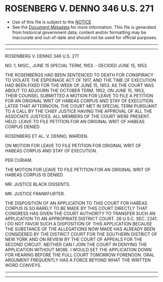 ---
---

# ROSENBERG V. DENNO 346 U.S. 271

* Use of this file is subject to the [NOTICE](https://github.com/publicdocs/notice/blob/master/NOTICE)
* See the [Document Metadata](../../../) for more information.
  This file is generated from historical government data; content and/or formatting may be inaccurate and out-of-date and should not be used for official purposes.

----------
----------

ROSENBERG V. DENNO 346 U.S. 271

NO. 1, MISC., JUNE 15 SPECIAL TERM, 1953.  - DECIDED JUNE 15, 1953.

THE ROSENBERGS HAD BEEN SENTENCED TO DEATH FOR CONSPIRACY TO VIOLATE THE ESPIONAGE ACT OF 1917, AND THE TIME OF EXECUTION HAD BEEN FIXED FOR THE WEEK OF JUNE 15, 1953.  AS THE COURT WAS ABOUT TO ADJOURN THE OCTOBER TERM, 1952, ON JUNE 15, 1953, THEIR COUNSEL SUBMITTED A MOTION FOR LEAVE TO FILE A PETITION FOR AN ORIGINAL WRIT OF HABEAS CORPUS AND STAY OF EXECUTION.  LATER THAT AFTERNOON, THE COURT MET IN SPECIAL TERM PURSUANT TO A CALL BY THE CHIEF JUSTICE HAVING THE APPROVAL OF ALL THE ASSOCIATE JUSTICES.  ALL MEMBERS OF THE COURT WERE PRESENT.  HELD: LEAVE TO FILE PETITION FOR AN ORIGINAL WRIT OF HABEAS CORPUS DENIED.

ROSENBERG ET AL. V. DENNO, WARDEN.

ON MOTION FOR LEAVE TO FILE PETITION FOR ORIGINAL WRIT OF HABEAS CORPUS AND STAY OF EXECUTION.

PER CURIAM.

THE MOTION FOR LEAVE TO FILE PETITION FOR AN ORIGINAL WRIT OF HABEAS CORPUS IS DENIED.

MR. JUSTICE BLACK DISSENTS.

MR. JUSTICE FRANKFURTER.

THE DISPOSITION OF AN APPLICATION TO THIS COURT FOR HABEAS CORPUS IS SO RARELY TO BE MADE BY THIS COURT DIRECTLY THAT CONGRESS HAS GIVEN THE COURT AUTHORITY TO TRANSFER SUCH AN APPLICATION TO AN APPROPRIATE DISTRICT COURT.  28 U.S.C. SEC. 2241.  I DO NOT FAVOR SUCH A DISPOSITION OF THIS APPLICATION BECAUSE THE SUBSTANCE OF THE ALLEGATIONS NOW MADE HAS ALREADY BEEN CONSIDERED BY THE DISTRICT COURT FOR THE SOUTHERN DISTRICT OF NEW YORK AND ON REVIEW BY THE COURT OF APPEALS FOR THE SECOND CIRCUIT.  NEITHER CAN I JOIN THE COURT IN DENYING THE APPLICATION WITHOUT MORE.  I WOULD SET THE APPLICATION DOWN FOR HEARING BEFORE THE FULL COURT TOMORROW FORENOON.  ORAL ARGUMENT FREQUENTLY HAS A FORCE BEYOND WHAT THE WRITTEN WORD CONVEYS.


----------
----------


